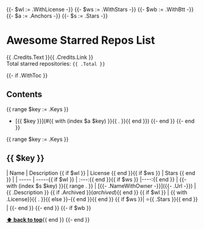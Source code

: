 {{- $wl := .WithLicense -}}
{{- $ws := .WithStars -}}
{{- $wb := .WithBtt -}}
{{- $a := .Anchors -}}
{{- $s := .Stars -}}
# Awesome Starred Repos List

{{ .Credits.Text }}{{ .Credits.Link }}  
Total starred repositories: `{{ .Total }}`

{{- if .WithToc }}
## Contents
{{ range $key := .Keys }}
  - [{{ $key }}](#{{ with (index $a $key) }}{{ . }}{{ end }})
{{- end }}
{{- end }}


{{ range $key := .Keys }}
## {{ $key }}
| Name  | Description {{ if $wl }} | License {{ end }}{{ if $ws }} | Stars {{ end }} |
| ----- | -----{{ if $wl }} | :---:{{ end }}{{ if $ws }} |----:{{ end }} |
{{- with (index $s $key) }}{{ range . }}
| [{{- .NameWithOwner -}}]({{- .Url -}}) | {{ .Description }} {{ if .Archived }}(*archived*){{ end }} {{ if $wl }} | {{ with .License}}{{ . }}{{ else }}-{{ end }}{{ end }} {{ if $ws }}| ⭐️{{ .Stars }}{{ end }} |
{{- end }}
{{- end }}
{{- if $wb }} 

**[⬆ back to top](#contents)**{{ end }}
{{- end }}

